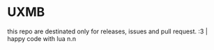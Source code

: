 # UXMB

this repo are destinated only for releases, issues and pull request. :3 | happy code with lua n.n
